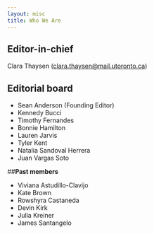 ```yaml
---
layout: misc
title: Who We Are
---
```


## __Editor-in-chief__

Clara Thaysen (clara.thaysen@mail.utoronto.ca)

## __Editorial board__

* Sean Anderson (Founding Editor)
* Kennedy Bucci
* Timothy Fernandes
* Bonnie Hamilton
* Lauren Jarvis
* Tyler Kent
* Natalia Sandoval Herrera
* Juan Vargas Soto

##__Past members__

* Viviana Astudillo-Clavijo
* Kate Brown
* Rowshyra Castaneda
* Devin Kirk
* Julia Kreiner
* James Santangelo
